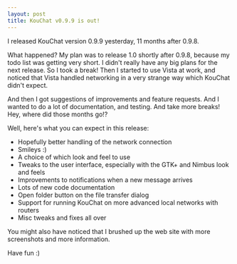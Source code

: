 ```yaml
---
layout: post
title: KouChat v0.9.9 is out!
---
```


I released KouChat version 0.9.9 yesterday, 11 months after 0.9.8. 

What happened? My plan was to release 1.0 shortly after 0.9.8, because my todo list was getting very short. I didn't really have any big plans for the next release. So I took a break! Then I started to use Vista at work, and noticed that Vista handled networking in a very strange way which KouChat didn't expect. 

And then I got suggestions of improvements and feature requests. And I wanted to do a lot of documentation, and testing. And take more breaks! Hey, where did those months go!? 

Well, here's what you can expect in this release: 

* Hopefully better handling of the network connection 
* Smileys :) 
* A choice of which look and feel to use 
* Tweaks to the user interface, especially with the GTK+ and Nimbus look and feels 
* Improvements to notifications when a new message arrives 
* Lots of new code documentation 
* Open folder button on the file transfer dialog 
* Support for running KouChat on more advanced local networks with routers 
* Misc tweaks and fixes all over 

You might also have noticed that I brushed up the web site with more screenshots and more information. 

Have fun :) 
